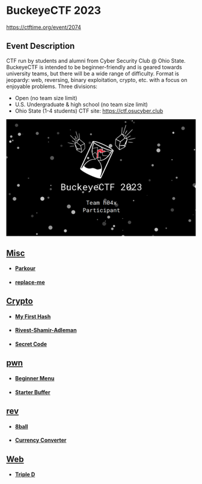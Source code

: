 # BuckeyeCTF 2023

https://ctftime.org/event/2074

## Event Description

CTF run by students and alumni from Cyber Security Club @ Ohio State.
BuckeyeCTF is intended to be beginner-friendly and is geared towards university teams, but there will be a wide range of difficulty.
Format is jeopardy: web, reversing, binary exploitation, crypto, etc. with a focus on enjoyable problems.
Three divisions:
- Open (no team size limit)
- U.S. Undergraduate & high school (no team size limit)
- Ohio State (1-4 students)
CTF site: https://ctf.osucyber.club

![](./cert.png)

## [Misc](./misc)
 * #### [Parkour](./misc/Parkour)
 * #### [replace-me](./misc/replace-me)
## [Crypto](./crypto)
 * #### [My First Hash](./crypto/My%20First%20Hash)
 * #### [Rivest-Shamir-Adleman](./crypto/Rivest-Shamir-Adleman)
 * #### [Secret Code](./crypto/Secret%20Code)
## [pwn](./pwn)
 * #### [Beginner Menu](./pwn/Beginner%20Menu)
 * #### [Starter Buffer](./pwn/Starter%20Buffer)
## [rev](./rev)
 * #### [8ball](./rev/8ball)
 * #### [Currency Converter](./rev/Currency%20Converter)
## [Web](./web)
 * #### [Triple D](./web/Triple%20D)
